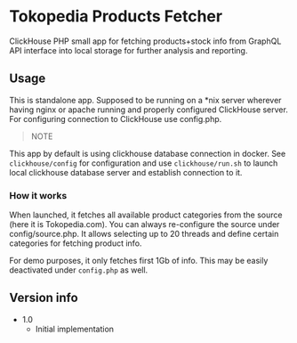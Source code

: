 # Tokopedia Products Fetcher

ClickHouse PHP small app for fetching products+stock info from GraphQL API interface into local storage for further 
analysis and reporting.

## Usage

This is standalone app. Supposed to be running on a *nix server wherever having nginx or apache running and properly
configured ClickHouse server. For configuring connection to ClickHouse use config.php.

> NOTE

This app by default is using clickhouse database connection in docker. See `clickhouse/config` for configuration and use
`clickhouse/run.sh` to launch local clickhouse database server and establish connection to it.

### How it works

When launched, it fetches all available product categories from the source (here it is Tokopedia.com). You can always 
re-configure the source under config/source.php. It allows selecting up to 20 threads and define certain categories
for fetching product info.

For demo purposes, it only fetches first 1Gb of info. This may be easily deactivated under `config.php` as well.

## Version info
- 1.0
  - Initial implementation
